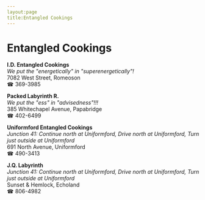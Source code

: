```yaml
---
layout:page
title:Entangled Cookings
---
```

# Entangled Cookings

**I.D. Entangled Cookings**  
_We put the "energetically" in "superenergetically"!_  
7082 West Street, Romeoson  
☎ 369-3985



**Packed Labyrinth R.**  
_We put the "ess" in "advisedness"!!!_  
385 Whitechapel Avenue, Papabridge  
☎ 402-6499



**Uniformford Entangled Cookings**  
_Junction 41: Continue north at Uniformford, Drive north at Uniformford, Turn just outside at Uniformford_  
691 North Avenue, Uniformford  
☎ 490-3413



**J.Q. Labyrinth**  
_Junction 41: Continue north at Uniformford, Drive north at Uniformford, Turn just outside at Uniformford_  
Sunset & Hemlock, Echoland  
☎ 806-4982



